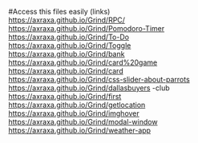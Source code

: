 #Access this files easily (links)  
https://axraxa.github.io/Grind/RPC/  
https://axraxa.github.io/Grind/Pomodoro-Timer    
https://axraxa.github.io/Grind/To-Do  
https://axraxa.github.io/Grind/Toggle  
https://axraxa.github.io/Grind/bank  
https://axraxa.github.io/Grind/card%20game  
https://axraxa.github.io/Grind/card  
https://axraxa.github.io/Grind/css-slider-about-parrots  
https://axraxa.github.io/Grind/dallasbuyers -club  
https://axraxa.github.io/Grind/first  
https://axraxa.github.io/Grind/getlocation  
https://axraxa.github.io/Grind/imghover  
https://axraxa.github.io/Grind/modal-window  
https://axraxa.github.io/Grind/weather-app  
